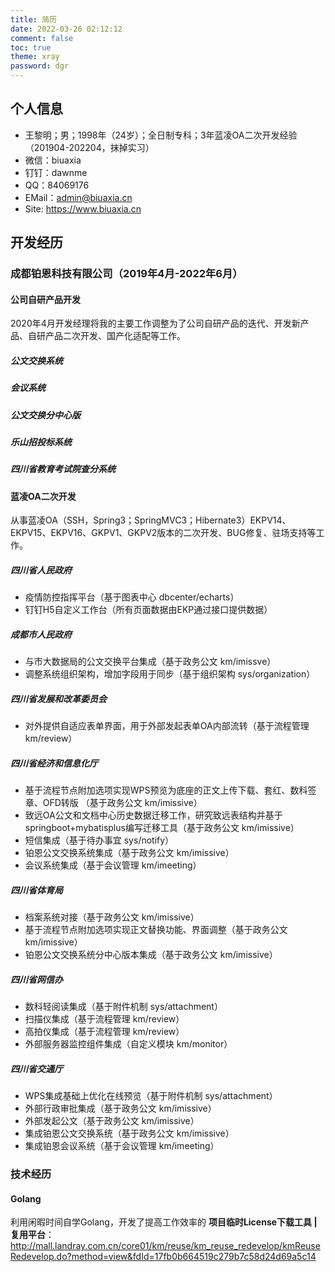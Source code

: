 ```yaml
---
title: 简历
date: 2022-03-26 02:12:12
comment: false
toc: true
theme: xray
password: dgr
---
```


## 个人信息

- 王黎明；男；1998年（24岁）；全日制专科；3年蓝凌OA二次开发经验（201904-202204，抹掉实习）
- 微信：biuaxia
- 钉钉：dawnme
- QQ：84069176
- EMail：admin@biuaxia.cn
- Site: https://www.biuaxia.cn

## 开发经历

### 成都铂恩科技有限公司（2019年4月-2022年6月）

#### 公司自研产品开发

2020年4月开发经理将我的主要工作调整为了公司自研产品的迭代、开发新产品、自研产品二次开发、国产化适配等工作。

##### 公文交换系统



##### 会议系统

##### 公文交换分中心版

##### 乐山招投标系统

##### 四川省教育考试院查分系统

#### 蓝凌OA二次开发

从事蓝凌OA（SSH，Spring3；SpringMVC3；Hibernate3）EKPV14、EKPV15、EKPV16、GKPV1、GKPV2版本的二次开发、BUG修复、驻场支持等工作。

##### 四川省人民政府

- 疫情防控指挥平台（基于图表中心 dbcenter/echarts）
- 钉钉H5自定义工作台（所有页面数据由EKP通过接口提供数据）

##### 成都市人民政府

- 与市大数据局的公文交换平台集成（基于政务公文 km/imissve）
- 调整系统组织架构，增加字段用于同步（基于组织架构 sys/organization）

##### 四川省发展和改革委员会

- 对外提供自适应表单界面，用于外部发起表单OA内部流转（基于流程管理 km/review）

##### 四川省经济和信息化厅

- 基于流程节点附加选项实现WPS预览为底座的正文上传下载、套红、数科签章、OFD转版 （基于政务公文 km/imissive）
- 致远OA公文和文档中心历史数据迁移工作，研究致远表结构并基于springboot+mybatisplus编写迁移工具（基于政务公文 km/imissive）
- 短信集成（基于待办事宜 sys/notify）
- 铂恩公文交换系统集成（基于政务公文 km/imissive）
- 会议系统集成（基于会议管理 km/imeeting）

##### 四川省体育局

- 档案系统对接（基于政务公文 km/imissive）
- 基于流程节点附加选项实现正文替换功能、界面调整（基于政务公文 km/imissive）
- 铂恩公文交换系统分中心版本集成（基于政务公文 km/imissive）

##### 四川省网信办

- 数科轻阅读集成（基于附件机制 sys/attachment）
- 扫描仪集成（基于流程管理 km/review）
- 高拍仪集成（基于流程管理 km/review）
- 外部服务器监控组件集成（自定义模块 km/monitor）

##### 四川省交通厅

- WPS集成基础上优化在线预览（基于附件机制 sys/attachment）
- 外部行政审批集成（基于政务公文 km/imissive）
- 外部发起公文（基于政务公文 km/imissive）
- 集成铂恩公文交换系统（基于政务公文 km/imissive）
- 集成铂恩会议系统（基于会议管理 km/imeeting）

### 技术经历

#### Golang

利用闲暇时间自学Golang，开发了提高工作效率的 **项目临时License下载工具 | 复用平台**：http://mall.landray.com.cn/core01/km/reuse/km_reuse_redevelop/kmReuseRedevelop.do?method=view&fdId=17fb0b664519c279b7c58d24d69a5c14
